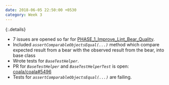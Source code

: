 ```yaml
---
date: 2018-06-05 22:50:00 +0530
category: Week 3
---
```


{:.details}
- 7 issues are opened so far for [PHASE_1_Improve_Lint_Bear_Quality](https://gitlab.com/coala/GSoC/GSoC-2018/milestones/59).
- Included _`assertComparableObjectsEqual(...)`_ method which compare expected result from a bear with the observed result from the bear, into base class
- Wrote tests for _`BaseTestHelper`_.
- PR for _`BaseTestHelper`_ and _`BaseTestHelperTest`_ is open: [coala/coala#5496](https://github.com/coala/coala/pull/5496)
- Tests for _`assertComparableObjectsEqual(...)`_ are failing.